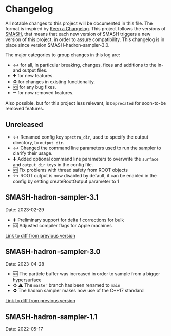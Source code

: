 # Changelog


All notable changes to this project will be documented in this file. The format is inspired by [Keep a Changelog](https://keepachangelog.com/en/1.0.0/). This project follows the versions of [SMASH](https://github.com/smash-transport/smash), that means that each new version of SMASH triggers a new version of this project, in order to assure compatibility.
This changelog is in place since version SMASH-hadron-sampler-3.0.

The major categories to group changes in this log are:

* :left_right_arrow: for all, in particular breaking, changes, fixes and additions to the in- and output files.
* :heavy_plus_sign: for new features.
* :recycle: for changes in existing functionality.
* :sos: for any bug fixes.
* :heavy_minus_sign: for now removed features.

Also possible, but for this project less relevant, is `Deprecated` for soon-to-be removed features.


## Unreleased

* :left_right_arrow: Renamed config key `spectra_dir`, used to specify the output directory, to `output_dir`.
* :left_right_arrow: Changed the command line parameters used to run the sampler to clarify their usage.
* :heavy_plus_sign: Added optional command line parameters to overwrite the `surface` and `output_dir` keys in the config file.
* :sos: Fix problems with thread safety from ROOT objects
* :left_right_arrow: ROOT output is now disabled by default, it can be enabled in the config by setting createRootOutput parameter to 1


## SMASH-hadron-sampler-3.1
Date: 2023-02-29

* :heavy_plus_sign: Preliminary support for delta f corrections for bulk
* :sos: Adjusted compiler flags for Apple machines

[Link to diff from previous version](https://github.com/smash-transport/smash/compare/SMASH-hadron-sampler-3.0...SMASH-hadron-sampler-3.1)

## SMASH-hadron-sampler-3.0
Date: 2023-04-28

* :sos: The particle buffer was increased in order to sample from a bigger hypersurface
* :recycle: ⚠️ The `master` branch has been renamed to `main`
* :recycle: The hadron sampler makes now use of the C++17 standard

[Link to diff from previous version](https://github.com/smash-transport/smash/compare/SMASH-hadron-sampler-1.1...SMASH-hadron-sampler-3.0)

## SMASH-hadron-sampler-1.1
Date: 2022-05-17
